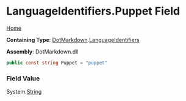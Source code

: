 # LanguageIdentifiers\.Puppet Field

[Home](../../../README.md)

**Containing Type**: [DotMarkdown](../../README.md)\.[LanguageIdentifiers](../README.md)

**Assembly**: DotMarkdown\.dll

```csharp
public const string Puppet = "puppet"
```

### Field Value

System\.[String](https://docs.microsoft.com/en-us/dotnet/api/system.string)